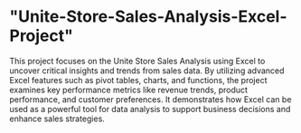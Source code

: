 # "Unite-Store-Sales-Analysis-Excel-Project"

This project focuses on the Unite Store Sales Analysis using Excel to uncover critical insights and trends from sales data. By utilizing advanced Excel features such as pivot tables, charts, and functions, the project examines key performance metrics like revenue trends, product performance, and customer preferences. It demonstrates how Excel can be used as a powerful tool for data analysis to support business decisions and enhance sales strategies.
